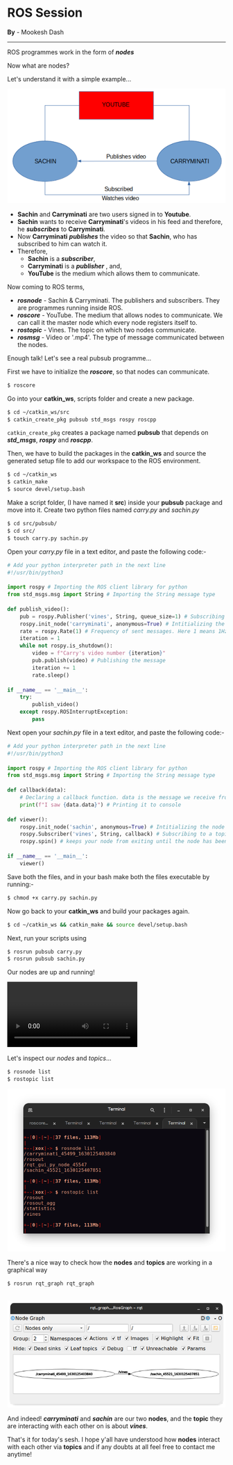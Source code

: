 # ROS Session

**By** - Mookesh Dash

------

ROS programmes work in the form of **_nodes_**

Now what are nodes?

Let's understand it with a simple example...

![Screenshot-20210828013634-600x313](/images/Screenshot-20210828013634-600x313.png)

- **Sachin** and **Carryminati** are two users signed in to **Youtube**.
- **Sachin** wants to receive **Carryminati**'s videos in his feed and therefore, he **_subscribes_** to **Carryminati**.
- Now **Carryminati** **_publishes_** the video so that **Sachin**, who has subscribed to him can watch it.
- Therefore,
  - **Sachin** is a **_subscriber_**,
  - **Carryminati** is a **_publisher_** , and,
  - **YouTube** is the medium which allows them to communicate.

Now coming to ROS terms,

- **_rosnode_** - Sachin & Carryminati. The publishers and subscribers. They are programmes running inside ROS.
- **_roscore_** - YouTube. The medium that allows nodes to communicate. We can call it the master node which every node registers itself to.
- **_rostopic_** - Vines. The topic on which two nodes communicate.
- **_rosmsg_** - Video or '.mp4'. The type of message communicated between the nodes.

Enough talk! Let's see a real pubsub programme...

First we have to initialize the **_roscore_**, so that nodes can communicate.

```bash
$ roscore
```

Go into your **catkin_ws**, scripts folder and create a new package.

```bash
$ cd ~/catkin_ws/src
$ catkin_create_pkg pubsub std_msgs rospy roscpp
```

```catkin_create_pkg``` creates a package named **pubsub** that depends on **_std_msgs_**, **_rospy_** and **_roscpp_**.

Then, we have to build the packages in the **catkin_ws** and source the generated setup file to add our workspace to the ROS environment.

```bash
$ cd ~/catkin_ws
$ catkin_make
$ source devel/setup.bash
```

Make a script folder, (I have named it **src**) inside your **pubsub** package and move into it. Create two python files named _carry.py_ and _sachin.py_

```bash
$ cd src/pubsub/
$ cd src/
$ touch carry.py sachin.py
```

Open your _carry.py_ file in a text editor, and paste the following code:-

```python
# Add your python interpreter path in the next line
#!/usr/bin/python3

import rospy # Importing the ROS client library for python
from std_msgs.msg import String # Importing the String message type

def publish_video():
    pub = rospy.Publisher('vines', String, queue_size=1) # Subscribing to a topic
    rospy.init_node('carryminati', anonymous=True) # Intitializing the node
    rate = rospy.Rate(1) # Frequency of sent messages. Here 1 means 1Hz
    iteration = 1
    while not rospy.is_shutdown(): 
        video = f"Carry's video number {iteration}"
        pub.publish(video) # Publishing the message
        iteration += 1
        rate.sleep()

if __name__ == '__main__':
    try:
        publish_video()
    except rospy.ROSInterruptException:
        pass

```

Next open your _sachin.py_ file in a text editor, and paste the following code:-

```python
# Add your python interpreter path in the next line
#!/usr/bin/python3

import rospy # Importing the ROS client library for python
from std_msgs.msg import String # Importing the String message type

def callback(data): 
    # Declaring a callback function. data is the message we receive from the publisher
    print(f"I saw {data.data}") # Printing it to console
    
def viewer():
    rospy.init_node('sachin', anonymous=True) # Intitializing the node
    rospy.Subscriber('vines', String, callback) # Subscribing to a topic
    rospy.spin() # keeps your node from exiting until the node has been shutdown

if __name__ == '__main__':
    viewer()
```

Save both the files, and in your bash make both the files executable by running:-

```bash
$ chmod +x carry.py sachin.py
```

Now go back to your **catkin_ws** and build your packages again.

```bash
$ cd ~/catkin_ws && catkin_make && source devel/setup.bash
```

Next, run your scripts using

```bash
$ rosrun pubsub carry.py
$ rosrun pubsub sachin.py
```

Our nodes are up and running!

<video src="/videos/example_node.mp4"></video>

Let's inspect our _nodes_ and _topics_...

```bash
$ rosnode list
$ rostopic list
```

![rosseshss](/images/rosseshss.png)

There's a nice way to check how the **nodes** and **topics** are working in a graphical way

```bash
$ rosrun rqt_graph rqt_graph
```

​                ![rosseshrqt](/images/rosseshrqt.png)

And indeed! **_carryminati_** and **_sachin_** are our two **nodes**, and the **topic** they are interacting with each other on is about **_vines_**.

That's it for today's sesh. I hope y'all have understood how **nodes** interact with each other via **topics** and if any doubts at all feel free to contact me anytime!
